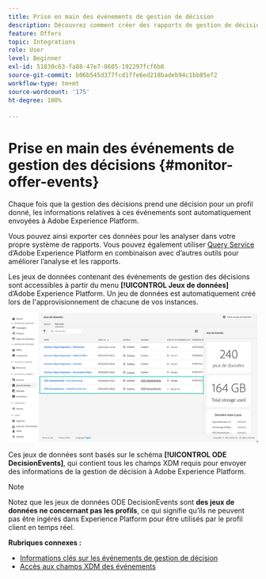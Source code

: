 ```yaml
---
title: Prise en main des événements de gestion de décision
description: Découvrez comment créer des rapports de gestion de décision dans Adobe Experience Platform.
feature: Offers
topic: Integrations
role: User
level: Beginner
exl-id: 51830c63-fa88-47e7-8605-192297fcf6b8
source-git-commit: b06b545d377fcd1ffe6ed218badeb94c1bb85ef2
workflow-type: tm+mt
source-wordcount: '175'
ht-degree: 100%

---
```


# Prise en main des événements de gestion des décisions {#monitor-offer-events}

Chaque fois que la gestion des décisions prend une décision pour un profil donné, les informations relatives à ces événements sont automatiquement envoyées à Adobe Experience Platform.

Vous pouvez ainsi exporter ces données pour les analyser dans votre propre système de rapports. Vous pouvez également utiliser [Query Service](https://experienceleague.adobe.com/docs/experience-platform/query/home.html?lang=fr) d’Adobe Experience Platform en combinaison avec d’autres outils pour améliorer l’analyse et les rapports.

Les jeux de données contenant des événements de gestion des décisions sont accessibles à partir du menu **[!UICONTROL Jeux de données]** d’Adobe Experience Platform. Un jeu de données est automatiquement créé lors de l&#39;approvisionnement de chacune de vos instances.

![](../assets/events-datasets-list.png)

Ces jeux de données sont basés sur le schéma **[!UICONTROL ODE DecisionEvents]**, qui contient tous les champs XDM requis pour envoyer des informations de la gestion de décision à Adobe Experience Platform.

>[!NOTE]
>
>Notez que les jeux de données ODE DecisionEvents sont **des jeux de données ne concernant pas les profils**, ce qui signifie qu’ils ne peuvent pas être ingérés dans Experience Platform pour être utilisés par le profil client en temps réel.

**Rubriques connexes :**

* [Informations clés sur les événements de gestion de décision](../reports/key-information.md)
* [Accès aux champs XDM des événements](../reports/xdm-fields.md)
